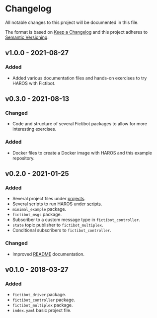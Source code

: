 # Changelog
All notable changes to this project will be documented in this file.

The format is based on [Keep a Changelog](http://keepachangelog.com/en/1.0.0/)
and this project adheres to [Semantic Versioning](http://semver.org/spec/v2.0.0.html).

## v1.0.0 - 2021-08-27
### Added
- Added various documentation files and hands-on exercises to try HAROS with Fictibot.

## v0.3.0 - 2021-08-13
### Changed
- Code and structure of several Fictibot packages to allow for more interesting exercises.

### Added
- Docker files to create a Docker image with HAROS and this example repository.

## v0.2.0 - 2021-01-25
### Added
- Several project files under [projects](./projects).
- Several scripts to run HAROS under [scripts](./scripts).
- `minimal_example` package.
- `fictibot_msgs` package.
- Subscriber to a custom message type in `fictibot_controller`.
- `state` topic publisher to `fictibot_multiplex`.
- Conditional subscribers to `fictibot_controller`.

### Changed
- Improved [README](./README.md) documentation.

## v0.1.0 - 2018-03-27
### Added
- `fictibot_driver` package.
- `fictibot_controller` package.
- `fictibot_multiplex` package.
- `index.yaml` basic project file.
